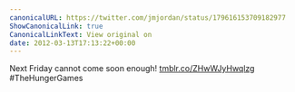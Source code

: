 ```yaml
---
canonicalURL: https://twitter.com/jmjordan/status/179616153709182977
ShowCanonicalLink: true
CanonicalLinkText: View original on
date: 2012-03-13T17:13:22+00:00
---
```

Next Friday cannot come soon enough! [tmblr.co/ZHwWJyHwqlzg](http://tmblr.co/ZHwWJyHwqlzg) #TheHungerGames